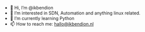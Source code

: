 - 👋 Hi, I’m @ikbendion
- 👀 I’m interested in SDN, Automation and anything linux related.
- 🌱 I’m currently learning Python
- 📫 How to reach me: hallo@ikbendion.nl

<!---
ikbendion/ikbendion is a ✨ special ✨ repository because its `README.md` (this file) appears on your GitHub profile.
You can click the Preview link to take a look at your changes.
--->
